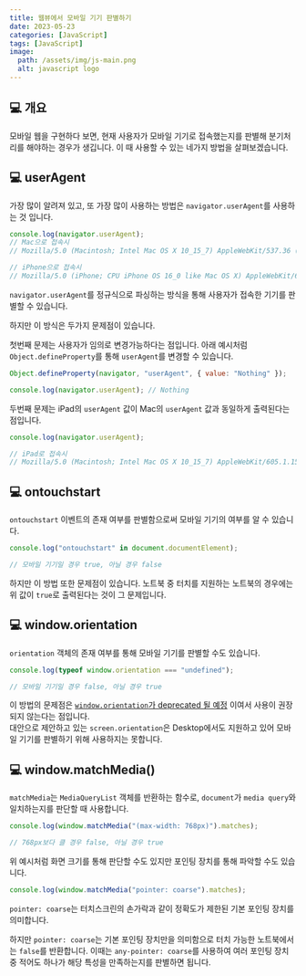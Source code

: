 ```yaml
---
title: 웹뷰에서 모바일 기기 판별하기
date: 2023-05-23
categories: [JavaScript]
tags: [JavaScript]
image:
  path: /assets/img/js-main.png
  alt: javascript logo
---
```


## 💻 개요

모바일 웹을 구현하다 보면, 현재 사용자가 모바일 기기로 접속했는지를 판별해 분기처리를 해야하는 경우가 생깁니다.
이 때 사용할 수 있는 네가지 방법을 살펴보겠습니다.

## 💻 userAgent

가장 많이 알려져 있고, 또 가장 많이 사용하는 방법은 `navigator.userAgent`를 사용하는 것 입니다.

```javascript
console.log(navigator.userAgent);
// Mac으로 접속시
// Mozilla/5.0 (Macintosh; Intel Mac OS X 10_15_7) AppleWebKit/537.36 (KHTML, like Gecko) Chrome/113.0.0.0 Safari/537.36

// iPhone으로 접속시
// Mozilla/5.0 (iPhone; CPU iPhone OS 16_0 like Mac OS X) AppleWebKit/605.1.15 (KHTML, like Gecko) Version/16.0 Mobile/15E148 Safari/604.1
```

`navigator.userAgent`를 정규식으로 파싱하는 방식을 통해 사용자가 접속한 기기를 판별할 수 있습니다.

하지만 이 방식은 두가지 문제점이 있습니다.

첫번째 문제는 사용자가 임의로 변경가능하다는 점입니다. 아래 예시처럼 `Object.defineProperty`를 통해 `userAgent`를 변경할 수 있습니다.

```javascript
Object.defineProperty(navigator, "userAgent", { value: "Nothing" });

console.log(navigator.userAgent); // Nothing
```

두번째 문제는 iPad의 `userAgent` 값이 Mac의 `userAgent` 값과 동일하게 출력된다는 점입니다.

```javascript
console.log(navigator.userAgent);

// iPad로 접속시
// Mozilla/5.0 (Macintosh; Intel Mac OS X 10_15_7) AppleWebKit/605.1.15 (KHTML, like Gecko) Version/16.2 Safari/605.1.15
```

## 💻 ontouchstart

`ontouchstart` 이벤트의 존재 여부를 판별함으로써 모바일 기기의 여부를 알 수 있습니다.

```javascript
console.log("ontouchstart" in document.documentElement);

// 모바일 기기일 경우 true, 아닐 경우 false
```

하지만 이 방법 또한 문제점이 있습니다. 노트북 중 터치를 지원하는 노트북의 경우에는 위 값이 `true`로 출력된다는 것이 그 문제입니다.

## 💻 window.orientation

`orientation` 객체의 존재 여부를 통해 모바일 기기를 판별할 수도 있습니다.

```javascript
console.log(typeof window.orientation === "undefined");

// 모바일 기기일 경우 false, 아닐 경우 true
```

이 방법의 문제점은 [`window.orientation`가 deprecated 될 예정](https://developer.mozilla.org/en-US/docs/Web/API/Window/orientation) 이여서 사용이 권장되지 않는다는 점입니다.  
대안으로 제안하고 있는 `screen.orientation`은 Desktop에서도 지원하고 있어 모바일 기기를 판별하기 위해 사용하지는 못합니다.

## 💻 window.matchMedia()

`matchMedia`는 `MediaQueryList` 객체를 반환하는 함수로, `document`가 `media query`와 일치하는지를 판단할 때 사용합니다.

```javascript
console.log(window.matchMedia("(max-width: 768px)").matches);

// 768px보다 클 경우 false, 아닐 경우 true
```

위 예시처럼 화면 크기를 통해 판단할 수도 있지만 포인팅 장치를 통해 파악할 수도 있습니다.

```javascript
console.log(window.matchMedia("pointer: coarse").matches);
```

`pointer: coarse`는 터치스크린의 손가락과 같이 정확도가 제한된 기본 포인팅 장치를 의미합니다.

하지만 `pointer: coarse`는 기본 포인팅 장치만을 의미함으로 터치 가능한 노트북에서는 `false`를 반환합니다. 이때는 `any-pointer: coarse`를 사용하여 여러 포인팅 장치 중 적어도 하나가 해당 특성을 만족하는지를 판별하면 됩니다.
